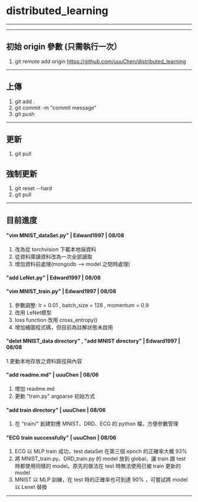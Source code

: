 ﻿# distributed_learning
--------------------------------------------
--------------------------------------------
## 初始 origin 參數 (只需執行一次）
1. git remote add origin https://github.com/uuuChen/distributed_learning  
--------------------------------------------
## 上傳
1. git add . <br>
2. git commit -m "commit message" <br>
3. git push <br>

--------------------------------------------
## 更新
1. git pull <br>

## 強制更新
1. git reset --hard <br>
2. git pull <br>

--------------------------------------------
## 目前進度

####  "vim MNIST_dataSet.py" | Edward1997 | 08/08
1. 改為從 torchvision 下載本地端資料
2. 從資料庫讀資料改為一次全部讀取
3. 增加資料前處理(mongodb --> model 之間時處理) 

####  "add LeNet.py" | Edward1997 | 08/08

####  "vim MNIST_train.py" | Edward1997 | 08/08
1. 參數調整: lr = 0.01 , batch_size = 128 , momentum = 0.9
2. 改用 LeNet模型
3. loss function 改用 cross_entropy()
4. 增加繪圖程式碼，但目前為註解狀態未啟用

####  "delet MNIST_data directory" , "add MNIST directory" | Edward1997 | 08/08
1.更動本地存放之資料路徑與內容

####  "add readme.md" | uuuChen | 08/06
1. 增加 readme.md 
2. 更動 "train.py" argparse 初始方式 

####  "add train directory" | uuuChen | 08/06
1. 在 “train/” 創建對應 MNIST、DRD、ECG 的 python 檔，方便參數管理<br>

#### "ECG train successfully" | uuuChen | 08/06
1. ECG 以 MLP train 成功，test dataSet 在第三個 epoch 的正確率大概 93%<br>
2. 將 MNIST_train.py、DRD_train.py 的 model 放到 global，讓 train 跟
 test 時都使用同樣的 model。原先的做法在 test 時無法使用已被 train 更新的 model<br>
3. MNIST 以 MLP 訓練，在 test 時的正確率也可到達 90% ，可嘗試將 model 以 Lenet 替換
--------------------------------------------
